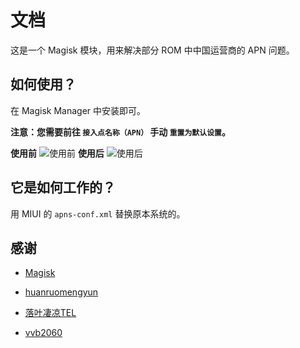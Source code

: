 # 文档
这是一个 Magisk 模块，用来解决部分 ROM 中中国运营商的 APN 问题。
## 如何使用？
在 Magisk Manager 中安装即可。

**注意：您需要前往 `接入点名称（APN）` 手动 `重置为默认设置`。**

**使用前**
![使用前](https://raw.githubusercontent.com/RiwiHow/FixChinaCarrier/master/Doc/images/4.png)
**使用后**
![使用后](https://raw.githubusercontent.com/RiwiHow/FixChinaCarrier/master/Doc/images/2.png)
## 它是如何工作的？
用 MIUI 的 `apns-conf.xml` 替换原本系统的。
## 感谢
* [Magisk](https://github.com/topjohnwu/Magisk)

* [huanruomengyun](https://github.com/huanruomengyun)

* [落叶凄凉TEL](http://www.coolapk.com/u/2277637)

* [vvb2060](https://github.com/vvb2060)